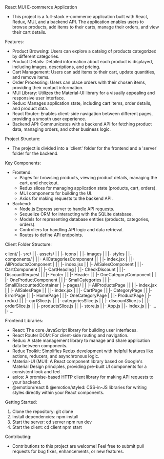 React MUI E-commerce Application

- This project is a full-stack e-commerce application built with React, Redux, MUI, and a backend API. The application enables users to browse products, add items to their carts, manage their orders, and view their cart details.

Features:
- Product Browsing: Users can explore a catalog of products categorized by different categories.
- Product Details: Detailed information about each product is displayed, including images, descriptions, and pricing.
- Cart Management: Users can add items to their cart, update quantities, and remove items.
- Order Processing: Users can place orders with their chosen items, providing their contact information.
- MUI Library: Utilizes the Material-UI library for a visually appealing and responsive user interface.
- Redux: Manages application state, including cart items, order details, and product data.
- React Router: Enables client-side navigation between different pages, providing a smooth user experience.
- Backend API: Communicates with a backend API for fetching product data, managing orders, and other business logic.

Project Structure:
- The project is divided into a 'client' folder for the frontend and a 'server' folder for the backend.

Key Components:
- Frontend:
  - Pages for browsing products, viewing product details, managing the cart, and checkout.
  - Redux slices for managing application state (products, cart, orders).
  - MUI components for building the UI.
  - Axios for making requests to the backend API.
- Backend:
  - Node.js Express server to handle API requests.
  - Sequelize ORM for interacting with the SQLite database.
  - Models for representing database entities (products, categories, orders).
  - Controllers for handling API logic and data retrieval.
  - Routes to define API endpoints.

Client Folder Structure:
 
client/
  |- src/
  |   |- assets/
  |   |   |- icons
  |   |   |- images
  |   |   |- styles
  |   |- components/
  |   |   |- AllCategoriesComponent
  |   |   |  |- index.jsx
  |   |   |- AllProductsComponent
  |   |   |  |- index.jsx
  |   |   |- AllSalesComponent
  |   |   |- CartComponent
  |   |   |- CartHeading
  |   |   |- CheckDiscount
  |   |   |- DiscountRequest
  |   |   |- Footer
  |   |   |- Header
  |   |   |- OneCategoryComponent
  |   |   |- OneProductComponent
  |   |   |- SmallCategories
  |   |   |- SmallDiscountedContainer
  |   |- pages/
  |   |   |- AllProductsPage
  |   |   |  |- index.jsx
  |   |   |- AllSalesPage
  |   |   |  |- index.jsx
  |   |   |- CartPage
  |   |   |- CategoryPage
  |   |   |- ErrorPage
  |   |   |- HomePage
  |   |   |- OneCategoryPage
  |   |   |- ProductPage
  |   |- redux/
  |   |   |- cartSlice.js
  |   |   |- categoriesSlice.js
  |   |   |- discountSlice.js
  |   |   |- orderSlice.js
  |   |   |- productsSlice.js
  |   |   |- store.js 
  |   |- App.js
  |   |- index.js
  |   |- ... 
  |- ... 

Frontend Libraries:
- React: The core JavaScript library for building user interfaces.
- React Router DOM: For client-side routing and navigation.
- Redux: A state management library to manage and share application data between components.
- Redux Toolkit: Simplifies Redux development with helpful features like actions, reducers, and asynchronous logic.
- Material-UI (MUI): A React component library based on Google's Material Design principles, providing pre-built UI components for a consistent look and feel.
- axios: A promise-based HTTP client library for making API requests to your backend.
- @emotion/react & @emotion/styled: CSS-in-JS libraries for writing styles directly within your React components.

Getting Started:
 1. Clone the repository:
    git clone <repository-url>
 2. Install dependencies:
    npm install
 3. Start the server:
    cd server
    npm run dev
 4. Start the client:
    cd client
    npm start

Contributing:
- Contributions to this project are welcome! Feel free to submit pull requests for bug fixes, enhancements, or new features.
